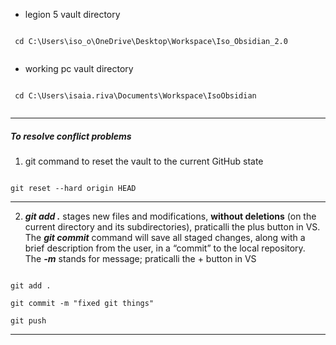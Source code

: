 - legion 5 vault directory
```console

 cd C:\Users\iso_o\OneDrive\Desktop\Workspace\Iso_Obsidian_2.0
 
```
- working pc vault directory
```console

 cd C:\Users\isaia.riva\Documents\Workspace\IsoObsidian
 
```
----
##### To resolve conflict problems
1. git command to reset the vault to the current GitHub state
```console

git reset --hard origin HEAD

```
---
2. ***git add .*** stages new files and modifications, **without deletions** (on the current directory and its subdirectories), praticalli the plus button in VS. The ***git commit*** command will save all staged changes, along with a brief description from the user, in a “commit” to the local repository. The ***-m*** stands for message; praticalli the + button in VS
```console

git add .

git commit -m "fixed git things"

git push

```
---